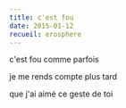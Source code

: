 ```yaml
---
title: c'est fou
date: 2015-01-12
recueil: erosphere
---
```


c'est fou
comme parfois

je me rends compte
plus tard

que j'ai aimé ce geste de toi

